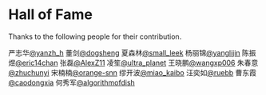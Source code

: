 # Hall of Fame

Thanks to the following people for their contribution.

严志华[@yanzh_h](https://gitee.com/yanzh_h)
董剑[@dogsheng](https://gitee.com/dogsheng)
夏森林[@small_leek](https://gitee.com/small_leek)
杨丽锦[@yanglijin](https://gitee.com/yanglijin)
陈振煜[@eric14chan](https://gitee.com/eric14chan)
张磊[@AlexZ11](https://gitee.com/AlexZ11)
凌笙[@ultra_planet](https://gitee.com/ultra_planet)
王晓鹏[@wangxp006](https://gitee.com/wangxp006)
朱春意[@zhuchunyi](https://gitee.com/zhuchunyi)
宋楠楠[@orange-snn](https://gitee.com/orange-snn)
缪开波[@miao_kaibo](https://gitee.com/miao_kaibo)
汪奕如[@ruebb](https://gitee.com/ruebb)
曹东霞[@caodongxia](https://gitee.com/caodongxia)
何秀军[@algorithmofdish](https://gitee.com/algorithmofdish)
